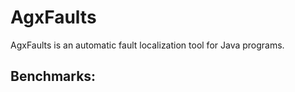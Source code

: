 # AgxFaults
AgxFaults is an automatic fault localization tool for Java programs.

Benchmarks:
----------
  
